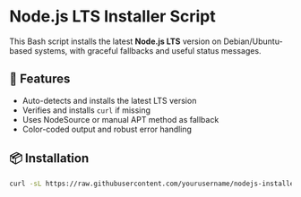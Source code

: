 # Node.js LTS Installer Script

This Bash script installs the latest **Node.js LTS** version on Debian/Ubuntu-based systems, with graceful fallbacks and useful status messages.

## 🚀 Features

- Auto-detects and installs the latest LTS version
- Verifies and installs `curl` if missing
- Uses NodeSource or manual APT method as fallback
- Color-coded output and robust error handling

## 📦 Installation

```bash
curl -sL https://raw.githubusercontent.com/yourusername/nodejs-installer/main/install-node.sh | bash
